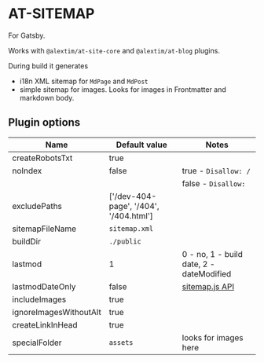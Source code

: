 # AT-SITEMAP

For Gatsby.

Works with `@alextim/at-site-core` and `@alextim/at-blog` plugins.

During build it generates

- i18n XML sitemap for `MdPage` and `MdPost`
- simple sitemap for images.
  Looks for images in Frontmatter and markdown body.

## Plugin options

| Name                   | Default value                          |   Notes   |
| ---                    | ---                                    | ---
| createRobotsTxt        | true                                   |
| noIndex                | false                                  | true  - `Disallow: /`
|                        |                                        | false - `Disallow:`
| excludePaths           | ['/dev-404-page', '/404', '/404.html'] |
| sitemapFileName        | `sitemap.xml`                          |
| buildDir               | `./public`                             |
| lastmod                | 1                                      | 0 - no, 1 - build date, 2 - dateModified
| lastmodDateOnly        | false                                  | [sitemap.js API](https://github.com/ekalinin/sitemap.js/blob/master/api.md)
| includeImages          | true                                   |
| ignoreImagesWithoutAlt | true                                   |
| createLinkInHead       | true                                   |
| specialFolder          | `assets`                               | looks for images here
